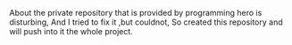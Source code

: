 About
the private repository that is provided by programming hero is disturbing, And I tried to fix it ,but couldnot, So created this repository and will push into it the whole project.
